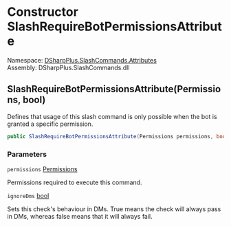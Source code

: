 # Constructor SlashRequireBotPermissionsAttribute

Namespace: [DSharpPlus.SlashCommands.Attributes](DSharpPlus.SlashCommands.Attributes.md)  
Assembly: DSharpPlus.SlashCommands.dll

## <a id="DSharpPlus_SlashCommands_Attributes_SlashRequireBotPermissionsAttribute__ctor_DSharpPlus_Permissions_System_Boolean_"></a>SlashRequireBotPermissionsAttribute\(Permissions, bool\)

Defines that usage of this slash command is only possible when the bot is granted a specific permission.

```csharp
public SlashRequireBotPermissionsAttribute(Permissions permissions, bool ignoreDms = true)
```

### Parameters

`permissions` [Permissions](DSharpPlus.Permissions.md)

Permissions required to execute this command.

`ignoreDms` [bool](https://learn.microsoft.com/dotnet/api/system.boolean)

Sets this check's behaviour in DMs. True means the check will always pass in DMs, whereas false means that it will always fail.

